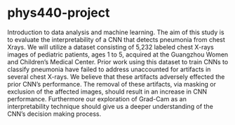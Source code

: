# phys440-project
Introduction to data analysis and machine learning. 
The aim of this study is to evaluate the interpretability of a CNN that detects pneumonia from chest Xrays.
We will utilize a dataset consisting of 5,232 labeled chest X-rays images of pediatric patients,
ages 1 to 5, acquired at the Guangzhou Women and Children’s Medical Center. Prior work using
this dataset to train CNNs to classify pneumonia have failed to address unaccounted for artifacts in
several chest X-rays. We believe that these artifacts adversely effected the prior CNN’s performance.
The removal of these artifacts, via masking or exclusion of the affected images, should result in an
increase in CNN performance. Furthermore our exploration of Grad-Cam as an interpretability
technique should give us a deeper understanding of the CNN’s decision making process.
